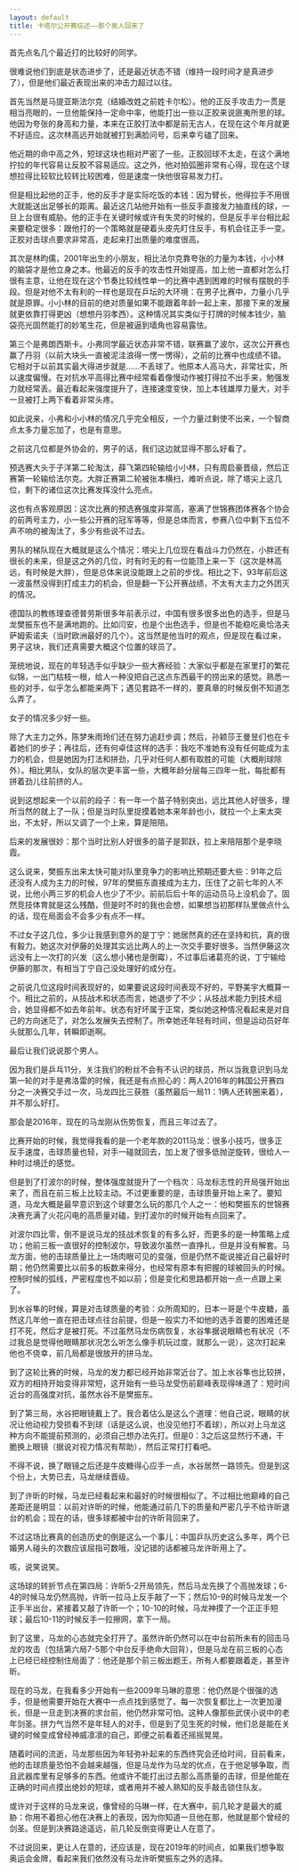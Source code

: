 ```yaml
---
layout: default
title: 卡塔尔公开赛综述——那个男人回来了
---
```


首先点名几个最近打的比较好的同学。

很难说他们到底是状态进步了，还是最近状态不错（维持一段时间才是真进步了），但是他们最近表现出来的冲击力超过以往。

首先当然是马提亚斯法尔克（结婚改姓之前姓卡尔松）。他的正反手攻击力一贯是相当亮眼的，一旦他能保持一定命中率，他能打出一些以正胶来说匪夷所思的球。他因为夸张的身高和力量，本来在正胶打法中都是前无古人，在现在这个年月就更不好适应。这次林高远开始就被打到满脸问号，后来幸亏磕了回来。

他近期的命中高之外，短球这块也相对严密了一些。正胶回球不太走，在这个满地拧拉的年代容易让反胶不容易适应。这之外，他对拍弧圈非常有心得，现在这个球想拉得比较软比较转比较困难，但是速度一快他很容易发力打。

但是相比起他的正手，他的反手才是实际吃饭的本钱：因为臂长，他得拉手不用很大就能送出足够长的距离。最近这几站他开始有一些反手直接发力抽直线的球，一旦上台很有威胁。他的正手在关键时候或许有失灵的时候的，但是反手半台相比起来要稳定很多：跟他打的一个策略就是硬着头皮先盯住反手，有机会往正手一变。正胶对击球点要求非常高，走起来打出质量的难度很高。

其次是林昀儒，2001年出生的小朋友，相比法尔克靠夸张的力量为本钱，小小林的脑袋才是他立身之本。他最近的反手的攻击性开始提高，加上他一直都对怎么打很有主意，让他在现在这个节奏比较线性单一的比赛中遇到困难的时候有摆脱的手段。但是对他不太有利的一样也是现在乒坛的大环境：在男子比赛中，力量小几乎就是原罪。小小林的目前的绝对质量如果不能跟着年龄一起上来，那接下来的发展就更依靠打得更凶（想想丹羽孝西）。这种情况其实类似于打牌的时候本钱少，脑袋亮光固然能打的妙笔生花，但是被逼到墙角也容易露怯。

第三个是弗朗西斯卡。小弗同学最近状态非常不错，联赛赢了波尔，这次公开赛也赢了丹羽（以前大块头一直被泥洼浪得一愣一愣得），之前的比赛中也成绩不错。它相对于以前其实最大得进步就是……不丢球了。他原本人高马大，非常壮实，所以速度偏慢。在对抗水平高得比赛中经常看着像慢动作被打得拉不出手来，勉强发力就经常丢。最近看起来强度提升了，连接速度变快，加上本钱雄厚力量大，对手一旦被打上两下看着非常头疼。

如此说来，小弗和小小林的情况几乎完全相反，一个力量过剩使不出来，一个智商点太多力量忘加了，也是有意思。



之前这几位都是外协会的，男子的话，我们这边就显得不那么好看了。

预选赛大头于子洋第二轮淘汰，薛飞第四轮输给小小林，只有周启豪晋级，然后正赛第一轮输给法尔克。大胖正赛第二轮被张本横扫，难听点说，除了塔尖上这几位，剩下的诸位这次比赛发挥没什么亮点。

这也有点客观原因：这次比赛的预选赛强度非常高，塞满了世锦赛团体赛各个协会的前两号主力，小一些公开赛的冠军等等，但是总体而言，参赛八位中剩下五位不声不响的被淘汰了，多少有些说不过去。

男队的梯队现在大概就是这么个情况：塔尖上几位现在看战斗力仍然在，小胖还有很长的未来，但是这之外的几位，时有时无的有一位能顶上来一下（这次是林高远，有时候是大胖），但是总体来说没能跟上之前的步伐。相比之下，93年前后这一波虽然没得到打成主力的机会，但是翻一下公开赛战绩，不太有大主力之外团灭的情况。

德国队的教练理查德普劳斯很多年前表示过，中国有很多很多出色的选手，但是马龙樊振东也不是满地跑的。比如闫安，也是个出色选手，但是也不能稳吃奥恰洛夫萨姆索诺夫（当时欧洲最好的几个）。这当然是他当时的观点，但是现在看过来，男子这块，我们还真需要大概这个位置的球员了。

笼统地说，现在的年轻选手似乎缺少一些大赛经验：大家似乎都是在家里打的繁花似锦，一出门枯枝一根，给人一种没把自己这点东西最干的捞出来的感觉。熟悉一些的对手，似乎怎么都能来两下；遇见套路不一样的，要真章的时候反倒不知道怎么弄了。



女子的情况多少好一些。

除了大主力之外，陈梦朱雨玲们还在努力追赶步调；然后，孙颖莎王曼昱们也在卡着她们的步子；再往后，还有何卓佳这样的选手：我吃不准她有没有任何能成为主力的机会，但是她因为打法和拼劲，几乎对任何人都有取胜的可能（大概削球除外）。相比男队，女队的层次更丰富一些，大概年龄分层每三四年一批，每批都有拼着劲儿往前挤的人。

说到这想起来一个以前的段子：有一年一个苗子特别突出，远比其他人好很多，理所当然的就上了一队；但是当时队里捉摸着她本来年龄也小，就拉一个上来太突出，不太好，所以又调了一个上来，算是陪陪。

后来的发展很妙：那个当时比别人好很多的苗子是郭跃，拉上来陪陪那个是李晓霞。

这么说来，樊振东出来太快可能对队里竞争力的影响比预期还要大些：91年之后还没有人成为主力的时候，97年的樊振东直接成为主力，压住了之前七年的人不说，比他小两三岁的机会人也少了不少。前前后后十年的运动员马上没机会了。固然竞技体育就是这么残酷，但是时不时的我也会想，如果想当初那样队里做点什么的话，现在局面会不会多少有点不一样。

不过女子这几位，多少让我感到意外的是丁宁：她居然真的还在坚持和抗，真的很有毅力。她这次对伊藤的处理其实远比两人的上一次交手要好很多。当然伊藤这次远没有上一次打的兴发（这么想小猪也是倒霉），不过事后诸葛亮的说，丁宁输给伊藤的那次，有相当丁宁自己没处理好的成分在。

之前说几位这段时间表现好的，如果要说这段时间表现不好的，平野美宇大概算一个。相比之前的，从技战术和状态而言，她退步了不少；从技战术能力到技术组合，她显得都不如去年前年。状态有好坏属于正常，类似她这种情况看起来是对自己的方向迷茫了，对怎么发展失去控制了。所幸她还年轻有时间，但是运动员好年头就那么几年，转瞬即逝啊。



最后让我们说说那个男人。

因为我们是乒乓11分，关注我们的粉丝不会有不认识的球员，所以当我意识到马龙第一轮的对手是弗洛雷的时候，我还是有点担心的：两人2016年的韩国公开赛四分之一决赛交手过一次，马龙四比三获胜（虽然最后一局11：1俩人还转圈来着），并不那么好打。

那会是2016年，现在的马龙刚从伤势恢复，而且三年过去了。

比赛开始的时候，我觉得我看的是一个老年款的2011马龙：很多小技巧，很多正反手速度，击球质量也轻，对手一碰就回去，加上发了很多低抛逆旋转，很给人一种时过境迁的感觉。

但是到了打波尔的时候，整体强度就提升了一个档次：马龙标志性的开局强开始出来了，而且在前三板上比较主动。不过更重要的是，击球质量开始上来了。要知道，马龙大概是最早意识到这个球要怎么玩的那几个人之一：他和樊振东的世锦赛决赛充满了火花闪电的高质量对磕，到打波尔的时候开始有点回来了。

对波尔四比零，倒不是说马龙的技战术恢复的有多么好，而更多的是一种策略上成功；他前三板一直很好的控制波尔，导致波尔虽然一直挣扎，但是并没有解套。马龙方面，他的击球质量比上一场肉眼可见的变强，但是仍然不能说接近自己最好时期；他仍然需要比以前多的板数来得分，也经常有原本有把握的球被回头的时候。控制时候的弧线，严密程度也不如以前；但是变化和思路都开始一点一点跟上来了。

到水谷隼的时候，算是对击球质量的考验：众所周知的，日本一哥是个牛皮糖，虽然这几年他一直在把击球点往台前提，但是一般实力不如他的选手首要的困难还是打不死，然后才是被打死。不过虽然马龙伤病恢复，水谷隼据说眼睛也有状况（不过我总是觉得他眼睛那状况怎么听怎么像手机玩过度，就那么一说），这次打起来他也不侥幸，前几局都是很放开的拼马龙。

到了这轮比赛的时候，马龙的发力都已经开始非常近台了。加上水谷隼也比较拼，双方的相持开始变得非常短，这开始有一些马龙受伤前巅峰表现得味道了：短时间近台的高强度对抗，虽然水谷不是樊振东。

到了第三局，水谷把眼镜戴上了。我合着估么是这么个道理：他自己说，眼睛的状况让他动视力受损看不到球（话是这么说，也没见他打不着球），所以对上马龙这种方向不能提前预测的，必须自己想办法先打。但是0：3之后这显然行不通，干脆换上眼镜（据说对视力情况有帮助），然后正常打打看吧。

不得不说，换了眼镜之后还是牛皮糖得心应手一点，水谷居然一路领先。但是到这个份上，大势已去，马龙继续晋级。

到了许昕的时候，马龙已经看起来和最好的时候很相似了。不过相比他巅峰的自己差距还是明显：以前对许昕的时候，他能通过前几下的质量和严密几乎不给许昕退台的机会；现在的话，很多球都被中台的许昕背回来了。

不过这场比赛真的创造历史的倒是这么一个事儿：中国乒队历史这么多年，两个已婚男人碰头的次数应该屈指可数哦，没记错的话都被马龙许昕用上了。

咳，说笑说笑。

这场球的转折节点在第四局：许昕5-2开局领先，然后马龙先换了个高抛发球；6-4的时候马龙仍然高抛，许昕一拉马上反手敲了一下；然后10-9的时候马龙发一个正手半出台，紧接着又敲了许昕一个；10-10的时候，马龙神摸了一个正正手短球；最后10-11的时候反手一拉擦网，拿下一局。

到了这里，马龙的心态就完全打开了。虽然许昕仍然可以在中台前所未有的回击马龙的攻击（包括第六局7-5那个中台反手绝命大回背），但是马龙在前三板的心态上已经已经控制住局面了：他还是那个前三板出题王，所有人都要跟着走，甚至许昕。

现在的马龙，在我看多少开始有一些2009年马琳的意思：他仍然是个很强的选手，但是他需要开始在大赛中一点点找到感觉了。每一次恢复都比上一次更加漫长，但是一旦走到决赛的求台前，他仍然非常可怕。这种人像那些武侠小说中的老年剑圣。拼力气当然不是年轻人的对手，但是到了见生死的时候，他们总是能在关键的时候变成曾经神威凛凛的自己，即便之前看着还摇摇晃晃。

随着时间的流逝，马龙那些因为年轻弥补起来的东西终究会还给时间，目前看来，他的击球质量恐怕不会越来越强，但是马龙作为马龙的优点，在于他足够争取，而且武器库里有足够多的东西。他或许不能打出过去那么高质量的击球，但是他能在正确的时间点摸出绝妙的短球，或者用并不被人熟知的反手敲击锁住队友。

或许对于这样的马龙来说，像曾经的马琳一样，在大赛中，前几轮才是最大的威胁：你用不着担心他在决赛上的表现，因为你知道一旦他在那，他就是那个曾经的剑圣。但是到决赛路途遥远，前几轮反倒变得更让人在意了。

不过说回来，更让人在意的，还应该是，现在2019年的时间点，如果我们想争取奥运会金牌，看起来我们依然没有马龙许昕樊振东之外的选择。

